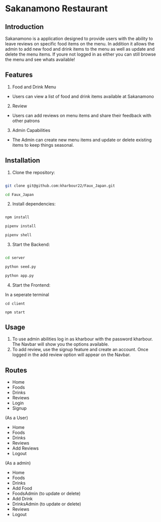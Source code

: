 # Sakanamono Restaurant


## Introduction

Sakanamono is a application designed to provide users with the ability to leave reviews on specific food items on the menu. In addition it allows the admin to add new food and drink items to the menu as well as update and delete the menu items. If youre not logged in as either you can still browse the menu and see whats available!

## Features

1. Food and Drink Menu

  - Users can view a list of food and drink items available at Sakanamono

2. Review

  - Users can add reviews on menu items and share their feedback with other patrons

3. Admin Capabilities

  - The Admin can create new menu items and update or delete existing items to keep things seasonal.

## Installation

1. Clone the repository:

  ```bash

  git clone git@github.com:kharbour22/Faux_Japan.git

  cd Faux_Japan

  ```

2. Install dependencies:

  ```bash

  npm install

  pipenv install

  pipenv shell

  ```

3. Start the Backend:

  ```bash

  cd server

  python seed.py

  python app.py
  ```
4. Start the Frontend:

  In a seperate terminal

  ```
  cd client

  npm start

  ```

## Usage

1. To use admin abilities log in as kharbour with the password kharbour. The Navbar will show you the options available.
2. To add review, use the signup feature and create an account. Once logged in the add review option will appear on the Navbar.

## Routes
- Home
- Foods
- Drinks
- Reviews
- Login
- Signup

(As a User)

- Home
- Foods
- Drinks
- Reviews
- Add Reviews
- Logout

(As a admin)

- Home
- Foods
- Drinks
- Add Food
- FoodsAdmin (to update or delete)
- Add Drink
- DrinksAdmin (to update or delete)
- Reviews
- Logout


  

  





